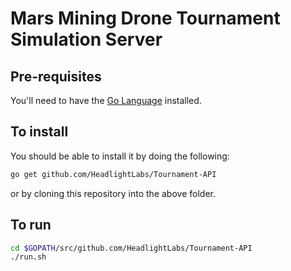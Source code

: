 # Mars Mining Drone Tournament Simulation Server

## Pre-requisites

You'll need to have the [Go Language](https://www.golang.org) installed.

## To install

You should be able to install it by doing the following:
```bash
go get github.com/HeadlightLabs/Tournament-API
```

or by cloning this repository into the above folder.

## To run

```bash
cd $GOPATH/src/github.com/HeadlightLabs/Tournament-API
./run.sh
```
